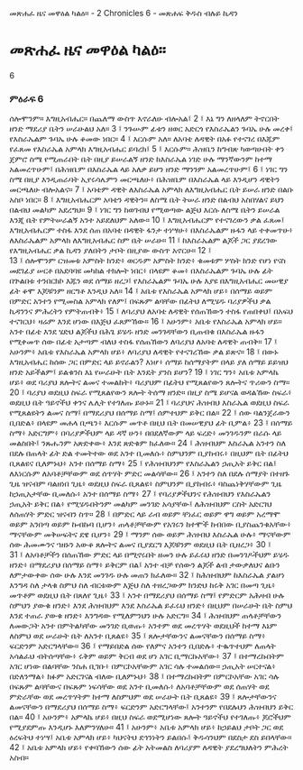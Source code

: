 ﻿
 መጽሐፈ ዜና መዋዕል ካልዕ። - 2 Chronicles 6 - መጽሐፍ ቅዱስ ብሉይ ኪዳን
# መጽሐፈ ዜና መዋዕል ካልዕ።
6
### ምዕራፍ 6
ሰሎሞንም። እግዚአብሔር። በጨለማ ውስጥ እኖራለሁ ብሎአል፤
2 ፤ እኔ ግን ለዘላለም ትኖርበት ዘንድ ማደሪያ ቤትን ሠራሁልህ አለ።
3 ፤ ንጉሡም ፊቱን ዘወር አድርጎ የእስራኤልን ጉባኤ ሁሉ መረቀ፤ የእስራኤልም ጉባኤ ሁሉ ቆመው ነበር።
4 ፤ እርሱም አለ። ለአባቴ ለዳዊት በአፉ የተናገረ በእጁም የፈጸመ የእስራኤል አምላክ እግዚአብሔር ይባረክ፤
5 ፤ እርሱም። ሕዝቤን ከግብጽ ካወጣሁበት ቀን ጀምሮ ስሜ የሚጠራበት ቤት በዚያ ይሠራልኝ ዘንድ ከእስራኤል ነገድ ሁሉ ማንኛውንም ከተማ አልመረጥሁም፤ በሕዝቤም በእስራኤል ላይ አለቃ ይሆን ዘንድ ማንንም አልመረጥሁም፤
6 ፤ ነገር ግን ስሜ በዚያ እንዲጠራባት ኢየሩሳሌምን መርጫለሁ፥ በሕዝቤም በእስራኤል ላይ እንዲሆን ዳዊትን መርጫለሁ ብሎአልና።
7 ፤ አባቴም ዳዊት ለእስራኤል አምላክ ለእግዚአብሔር ቤት ይሠራ ዘንድ በልቡ አስቦ ነበር።
8 ፤ እግዚአብሔርም አባቴን ዳዊትን። ለስሜ ቤት ትሠራ ዘንድ በልብህ አስበሃልና ይህን በልብህ መልካም አደረግህ።
9 ፤ ነገር ግን ከወገብህ የሚወጣው ልጅህ እርሱ ለስሜ ቤትን ይሠራል እንጂ ቤት የምትሠራልኝ አንተ አይደለህም አለው።
10 ፤ እግዚአብሔርም የተናገረውን ቃል ፈጸመ፤ እግዚአብሔርም ተስፋ እንደ ሰጠ በአባቴ በዳዊት ፋንታ ተነሣሁ፥ በእስራኤልም ዙፋን ላይ ተቀመጥሁ፥ ለእስራኤልም አምላክ ለእግዚአብሔር ስም ቤት ሠራሁ።
11 ፤ ከእስራኤልም ልጆች ጋር ያደረገው የእግዚአብሔር ቃል ኪዳን ያለበትን ታቦት በዚያው ውስጥ አኖርሁ።
12 ፤  
13 ፤ ሰሎሞንም ርዝመቱ አምስት ክንድ፥ ወርዱም አምስት ክንድ፥ ቁመቱም ሦስት ክንድ የሆነ የናስ መደገፊያ ሠርቶ በአደባባዩ መካከል ተክሎት ነበር፥ በላዩም ቆመ፥ በእስራኤልም ጉባኤ ሁሉ ፊት በጕልበቱ ተንበርክኮ እጁን ወደ ሰማይ ዘረጋ፤ የእስራኤልም ጉባኤ ሁሉ እያዩ በእግዚአብሔር መሠዊያ ፊት ቆሞ እጆቹንም ዘርግቶ እንዲህ አለ።
14 ፤ አቤቱ የእስራኤል አምላክ ሆይ፥ በሰማይ ወይም በምድር አንተን የሚመስል አምላክ የለም፤ በፍጹም ልባቸው በፊትህ ለሚሄዱ ባሪያዎችህ ቃል ኪዳንንና ምሕረትን የምትጠብቅ፥
15 ፤ ለባሪያህ ለአባቴ ለዳዊት የሰጠኸውን ተስፋ የጠበቀህ፤ በአፍህ ተናገርህ፥ ዛሬም እንደ ሆነው በእጅህ ፈጸምኸው።
16 ፤ አሁንም፥ አቤቱ የእስራኤል አምላክ ሆይ። አንተ በፊቴ እንደ ሄድህ ልጆችህ በሕጌ ይሄዱ ዘንድ መንገዳቸውን ቢጠብቁ በእስራኤል ዙፋን የሚቀመጥ ሰው በፊቴ አታጣም ብለህ ተስፋ የሰጠኸውን ለባሪያህ ለአባቴ ለዳዊት ጠብቅ።
17 ፤ አሁንም፥ አቤቱ የእስራኤል አምላክ ሆይ፥ ለባሪያህ ለዳዊት የተናገረኸው ቃል ይጽና።
18 ፤ በውኑ እግዚአብሔር ከሰው ጋር በምድር ላይ ይኖራልን? እነሆ፥ ሰማይ ከሰማያትም በላይ ያለ ሰማይ ይይዝህ ዘንድ አይችልም፤ ይልቁንስ እኔ የሠራሁት ቤት እንዴት ያንስ ይሆን?
19 ፤ ነገር ግን፥ አቤቱ አምላኬ ሆይ፥ ወደ ባሪያህ ጸሎትና ልመና ተመልከት፥ ባሪያህም በፊትህ የሚጸልየውን ጸሎትና ጥሪውን ስማ።
20 ፤ ባሪያህ ወደዚህ ስፍራ የሚጸልየውን ጸሎት ትሰማ ዘንድ። በዚያ ስሜ ይሆናል ወዳልኸው ስፍራ፥ ወደዚህ ቤት ዓይኖችህ ቀንና ሌሊት የተገለጡ ይሁኑ።
21 ፤ ባሪያህና ሕዝብህ እስራኤል ወደዚህ ስፍራ የሚጸልዩትን ልመና ስማ፤ በማደሪያህ በሰማይ ስማ፤ ሰምተህም ይቅር በል።
22 ፤ ሰው ባልንጀራውን ቢበድል፥ በላዩም መሐላ ቢጫን፥ እርሱም መጥቶ በዚህ ቤት በመሠዊያህ ፊት ቢምል፥
23 ፤ በሰማይ ስማ፥ አድርግም፥ በባሪያዎችህም ላይ ዳኛ ሁን፥ በበደለኛውም ላይ ፍረድ፥ መንገዱንም በራሱ ላይ መልስበት፤ ንጹሑንም አጽድቀው፥ እንደ ጽድቁም ክፈለው።
24 ፤ ሕዝብህም እስራኤል አንተን ስለ በደሉ በጠላት ፊት ድል ተመትተው ወደ አንተ ቢመለሱ፥ ስምህንም ቢያከብሩ፥ በዚህም ቤት በፊትህ ቢጸልዩና ቢለምኑህ፥ አንተ በሰማይ ስማ፥
25 ፤ የሕዝብህንም የእስራኤልን ኃጢአት ይቅር በል፤ ለእነርሱም ለአባቶቻቸውም ወደ ሰጥሃት ምድር መልሳቸው።
26 ፤ አንተን ስለ በደሉ ሰማያት በተዘጉ ጊዜ ዝናብም ባልዘነበ ጊዜ፥ ወደዚህ ስፍራ ቢጸልዩ፥ ስምህንም ቢያከብሩ፥ ባስጨነቅሃቸውም ጊዜ ከኃጢአታቸው ቢመለሱ፥ አንተ በሰማይ ስማ፥
27 ፤ የባሪያዎችህንና የሕዝብህን የእስራኤልን ኃጢአት ይቅር በል፥ የሚሄዱበትንም መልካም መንገድ አሳያቸው፤ ለሕዝብህም ርስት አድርገህ ለሰጠሃት ምድር ዝናብን ስጥ።
28 ፤ በምድር ላይ ራብ ወይም ቸነፈር ወይም ዋግ ወይም አረማሞ ወይም አንበጣ ወይም ኩብኩባ ቢሆን፥ ጠላቶቻቸውም የአገሩን ከተሞች ከብበው ቢያስጨንቁአቸው፥ ማናቸውም መቅሠፍትና ደዌ ቢሆን፥
29 ፤ ማንም ሰው ወይም ሕዝብህ እስራኤል ሁሉ፥ ማናቸውም ሰው ሕመሙንና ኀዘኑን አውቆ ጸሎትና ልመና ቢያደርግ እጆቹንም ወደዚህ ቤት ቢዘረጋ፥
30 ፤  
31 ፤ ለአባቶቻችን በሰጠኸው ምድር ላይ በሚኖሩበት ዘመን ሁሉ ይፈሩህ ዘንድ በመንገዶችህም ይሄዱ ዘንድ፥ በማደሪያህ በሰማይ ስማ፥ ይቅርም በል፤ አንተ ብቻ የሰውን ልጆች ልብ ታውቃለህና ልቡን ለምታውቀው ሰው ሁሉ እንደ መንገዱ ሁሉ መጠን ክፈለው።
32 ፤ ከሕዝብህም ከእስራኤል ያልሆነ እንግዳ ስለ ታላቁ ስምህ ስለ ብርቱውም እጅህ ስለ ተዘረጋውም ክንድህ ከሩቅ አገር በመጣ ጊዜ፥ መጥቶም ወደዚህ ቤት በጸለየ ጊዜ፥
33 ፤ አንተ በማደሪያህ በሰማይ ስማ፤ የምድርም አሕዛብ ሁሉ ስምህን ያውቁ ዘንድ፥ እንደ ሕዝብህም እንደ እስራኤል ይፈሩህ ዘንድ፥ በዚህም በሠራሁት ቤት ስምህ እንደ ተጠራ ያውቁ ዘንድ፥ እንግዳው የሚለምንህን ሁሉ አድርግ።
34 ፤ ሕዝብህም ጠላቶቻቸውን ለመውጋት አንተ በምትልካቸው መንገድ ቢወጡ፥ አንተም ወደ መረጥሃት ወደዚህች ከተማ እኔም ለስምህ ወደ ሠራሁት ቤት ለአንተ ቢጸልዩ፥
35 ፤ ጸሎታቸውንና ልመናቸውን በሰማይ ስማ፥ ፍርድንም አድርግላቸው።
36 ፤ የማይበድል ሰው የለምና አንተን ቢበድሉ፥ ተቈጥተህም ለጠላት አሳልፈህ ብትሰጣቸው፥ ሩቅም ወይም ቅርብ ወደ ሆነ አገር ቢማርኩአቸው፥
37 ፤ በተማረኩበትም አገር ሆነው በልባቸው ንስሐ ቢገቡ፥ በምርኮአቸውም አገር ሳሉ ተመልሰው። ኃጢአት ሠርተናል፥ በድለንማል፥ ክፉም አድርገናል ብለው ቢለምኑህ፥
38 ፤ በተማረኩበትም በምርኮአቸው አገር ሳሉ በፍጹም ልባቸውና በፍጹም ነፍሳቸው ወደ አንተ ቢመለሱ፥ ለአባቶቻቸውም ወደ ሰጠሃት ወደ ምድራቸው ወደ መረጥሃትም ከተማ ለስምህም ወደ ሠራሁት ቤት ቢጸልዩ፥
39 ፤ ጸሎታቸውንና ልመናቸውን በማደሪያህ በሰማይ ስማ፥ ፍርድንም አድርግላቸው፤ አንተንም የበደሉህን ሕዝብህን ይቅር በል።
40 ፤ አሁንም፥ አምላኬ ሆይ፥ በዚህ ስፍራ ወደሚሆነው ጸሎት ዓይኖችህ የተገለጡ፥ ጆሮችህም የሚያደምጡ እንዲሆኑ እለምንሃለሁ።
41 ፤ አሁንም፥ አቤቱ አምላክ ሆይ፥ ከኃይልህ ታቦት ጋር ወደ ዕረፍትህ ተነሣ፤ አቤቱ አምላክ ሆይ፥ ካህናትህ ደኅንነትን ይልበሱ፤ ቅዱሳንህም በደስታ ደስ ይበላቸው።
42 ፤ አቤቱ አምላክ ሆይ፥ የቀባኸውን ሰው ፊት አትመልስ ለባሪያም ለዳዊት ያደረግህለትን ምሕረት አስብ። 
